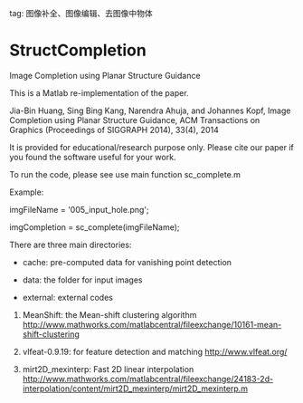 tag: 图像补全、图像编辑、去图像中物体

StructCompletion
================

Image Completion using Planar Structure Guidance

This is a Matlab re-implementation of the paper.

Jia-Bin Huang, Sing Bing Kang, Narendra Ahuja, and Johannes Kopf, 
Image Completion using Planar Structure Guidance,
ACM Transactions on Graphics (Proceedings of SIGGRAPH 2014), 33(4), 2014

It is provided for educational/research purpose only. Please cite our paper if you found the software useful for your work.

To run the code, please see use main function sc_complete.m
 
Example:

imgFileName = '005_input_hole.png';

imgCompletion = sc_complete(imgFileName);

There are three main directories:

- cache: pre-computed data for vanishing point detection

- data: the folder for input images

- external: external codes

1. MeanShift: the Mean-shift clustering algorithm
http://www.mathworks.com/matlabcentral/fileexchange/10161-mean-shift-clustering

2. vlfeat-0.9.19: for feature detection and matching
http://www.vlfeat.org/

3. mirt2D_mexinterp: Fast 2D linear interpolation
http://www.mathworks.com/matlabcentral/fileexchange/24183-2d-interpolation/content/mirt2D_mexinterp/mirt2D_mexinterp.m
